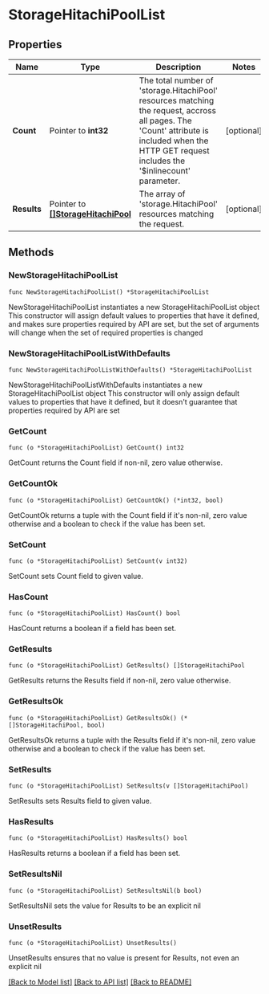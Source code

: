 # StorageHitachiPoolList

## Properties

Name | Type | Description | Notes
------------ | ------------- | ------------- | -------------
**Count** | Pointer to **int32** | The total number of &#39;storage.HitachiPool&#39; resources matching the request, accross all pages. The &#39;Count&#39; attribute is included when the HTTP GET request includes the &#39;$inlinecount&#39; parameter. | [optional] 
**Results** | Pointer to [**[]StorageHitachiPool**](StorageHitachiPool.md) | The array of &#39;storage.HitachiPool&#39; resources matching the request. | [optional] 

## Methods

### NewStorageHitachiPoolList

`func NewStorageHitachiPoolList() *StorageHitachiPoolList`

NewStorageHitachiPoolList instantiates a new StorageHitachiPoolList object
This constructor will assign default values to properties that have it defined,
and makes sure properties required by API are set, but the set of arguments
will change when the set of required properties is changed

### NewStorageHitachiPoolListWithDefaults

`func NewStorageHitachiPoolListWithDefaults() *StorageHitachiPoolList`

NewStorageHitachiPoolListWithDefaults instantiates a new StorageHitachiPoolList object
This constructor will only assign default values to properties that have it defined,
but it doesn't guarantee that properties required by API are set

### GetCount

`func (o *StorageHitachiPoolList) GetCount() int32`

GetCount returns the Count field if non-nil, zero value otherwise.

### GetCountOk

`func (o *StorageHitachiPoolList) GetCountOk() (*int32, bool)`

GetCountOk returns a tuple with the Count field if it's non-nil, zero value otherwise
and a boolean to check if the value has been set.

### SetCount

`func (o *StorageHitachiPoolList) SetCount(v int32)`

SetCount sets Count field to given value.

### HasCount

`func (o *StorageHitachiPoolList) HasCount() bool`

HasCount returns a boolean if a field has been set.

### GetResults

`func (o *StorageHitachiPoolList) GetResults() []StorageHitachiPool`

GetResults returns the Results field if non-nil, zero value otherwise.

### GetResultsOk

`func (o *StorageHitachiPoolList) GetResultsOk() (*[]StorageHitachiPool, bool)`

GetResultsOk returns a tuple with the Results field if it's non-nil, zero value otherwise
and a boolean to check if the value has been set.

### SetResults

`func (o *StorageHitachiPoolList) SetResults(v []StorageHitachiPool)`

SetResults sets Results field to given value.

### HasResults

`func (o *StorageHitachiPoolList) HasResults() bool`

HasResults returns a boolean if a field has been set.

### SetResultsNil

`func (o *StorageHitachiPoolList) SetResultsNil(b bool)`

 SetResultsNil sets the value for Results to be an explicit nil

### UnsetResults
`func (o *StorageHitachiPoolList) UnsetResults()`

UnsetResults ensures that no value is present for Results, not even an explicit nil

[[Back to Model list]](../README.md#documentation-for-models) [[Back to API list]](../README.md#documentation-for-api-endpoints) [[Back to README]](../README.md)



